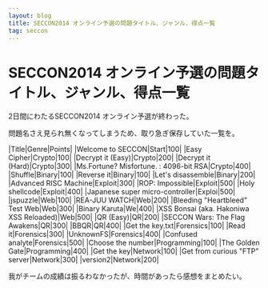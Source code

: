 ```yaml
---
layout: blog
title: SECCON2014 オンライン予選の問題タイトル、ジャンル、得点一覧
tag: seccon
---
```


# SECCON2014 オンライン予選の問題タイトル、ジャンル、得点一覧

2日間にわたるSECCON2014 オンライン予選が終わった。

問題名さえ見られ無くなってしまうため、取り急ぎ保存していた一覧を。

|Title|Genre|Points|
|Welcome to SECCON|Start|100|
|Easy Cipher|Crypto|100|
|Decrypt it (Easy)|Crypto|200|
|Decrypt it (Hard)|Crypto|300|
|Ms.Fortune? Misfortune. : 4096-bit RSA|Crypto|400|
|Shuffle|Binary|100|
|Reverse it|Binary|100|
|Let's disassemble|Binary|200|
|Advanced RISC Machine|Exploit|300|
|ROP: Impossible|Exploit|500|
|Holy shellcode|Exploit|400|
|Japanese super micro-controller|Exploi|500|
|jspuzzle|Web|100|
|REA-JUU WATCH|Web|200|
|Bleeding "Heartbleed" Test Web|Web|300|
|Binary Karuta|We|400|
|XSS Bonsai (aka. Hakoniwa XSS Reloaded)|Web|500|
|QR (Easy)|QR|200|
|SECCON Wars: The Flag Awakens|QR|300|
|BBQR|QR|400|
|Get the key.txt|Forensics|100|
|Read it|Forensics|300|
|UnknownFS|Forensics|400|
|Confused analyte|Forensics|500|
|Choose the number|Programming|100|
|The Golden Gate|Programming|400|
|Get the key|Network|100|
|Get from curious "FTP" server|Network|300|
|version2|Network|200|

我がチームの成績は振るわなかったが、時間があったら感想をまとめたい。
